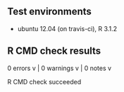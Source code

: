 ## Test environments
* ubuntu 12.04 (on travis-ci), R 3.1.2

## R CMD check results
0 errors v | 0 warnings v | 0 notes v

R CMD check succeeded
